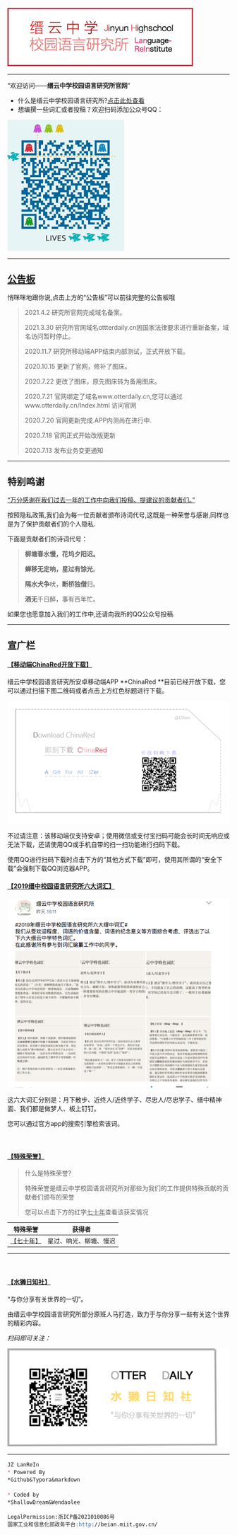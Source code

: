 

![logo.png](./db/pic/logo.png)

***

“欢迎访问——**缙云中学校园语言研究所官网**”

- 什么是缙云中学校园语言研究所?[点击此处查看](./db/word/basic.html)
- 想编撰一些词汇或者投稿？欢迎扫码添加公众号QQ：

<img src="./db/pic/code.jpeg" alt="code.jpeg" style="zoom:50%;" />

***

## [公告板](https://www.otterdaily.cn/db/word/公告板.html)

 悄咪咪地跟你说,点击上方的“公告板”可以前往完整的公告板哦

> 2021.4.2  研究所官网完成域名备案。
>
> 2021.3.30 研究所官网域名ottterdaily.cn因国家法律要求进行重新备案，域名访问暂时停止。
>
> 2020.11.7 研究所移动端APP结束内部测试，正式开放下载。
>
> 2020.10.15 更新了官网，修补了图床。
>
> 2020.7.22 更改了图床，原先图床转为备用图床。
>
> 2020.7.21 官网绑定了域名www.otterdaily.cn,您可以通过www.otterdaily.cn/Index.html 访问官网
>
> 2020.7.20 官网更新完成.APP内测尚在进行中.
>
> 2020.7.18 官网正式开始改版更新
>
> 2020.7.13 发布业务变更通知

***

## 特别鸣谢

[“万分感谢在我们过去一年的工作中向我们投稿、提建议的贡献者们。”]()

按照隐私政策,我们会为每一位贡献者颁布诗词代号,这既是一种荣誉与感谢,同样也是为了保护贡献者们的个人隐私.

下面是贡献者们的诗词代号：

> **柳塘春水慢，花坞夕阳迟。**
>
> **蝉移无定响，星过有馀光**。
>
> **隔水犬争**吠，**断桥独僧**归。
>
> **酒无**千日醉，事有百年忙。

如果您也愿意加入我们的工作中,还请向我所的QQ公众号投稿.

***

## 宣广栏

#### [【移动端ChinaRed开放下载】](https://gitee.com/leewendao/jinzhong/attach_files/513073/download/ChinaRed0.1.5.apk)

缙云中学校园语言研究所安卓移动端APP **ChinaRed **目前已经开放下载，您可以通过扫描下图二维码或者点击上方红色标题进行下载。

<img src="./db/pic/download.png" alt="download" style="zoom:60%;" />

不过请注意：该移动端仅支持安卓；使用微信或支付宝扫码可能会长时间无响应或无法下载，还请使用QQ或手机自带的扫一扫功能进行扫码下载。

使用QQ进行扫码下载时点击下方的“其他方式下载”即可，使用其所谓的“安全下载”会强制下载QQ浏览器APP。

#### [【2019缙中校园语言研究所六大词汇】]()

![6](./db/pic/6.png)

这六大词汇分别是：月下散步、近终人/近终学子、尽忠人/尽忠学子、缙中精神面、我们都是做梦人、板上钉钉。

您可以通过官方app的搜索引擎检索该词。

　　

#### [【特殊荣誉】]()

> 什么是特殊荣誉?
>
> 特殊荣誉是缙云中学校园语言研究所对那些为我们的工作提供特殊贡献的贡献者们颁布的荣誉
>
> 您可以点击下方的红字<u>七十年</u>查看该获奖情况

|           特殊荣誉            |         获得者         |
| :---------------------------: | :--------------------: |
| [【七十年】](./db/bc/70.html) | 星过、响光、柳塘、慢迟 |

***

　　

#### [【水獭日知社】]()

“与你分享有关世界的一切”。

由缙云中学校园语言研究所部分原班人马打造，致力于与你分享一些有关这个世界的精彩内容。

*扫码即可关注：*

![otterdaily](./db/pic/otterdaily.png)

***

```markdown
JZ LanReIn 
* Powered By 
*Github&Typora&markdown

* Coded by 
*ShallowDream&Wendaolee

LegalPermission:浙ICP备2021010086号
国家工业和信息化部政务平台:http://beian.miit.gov.cn/
```

